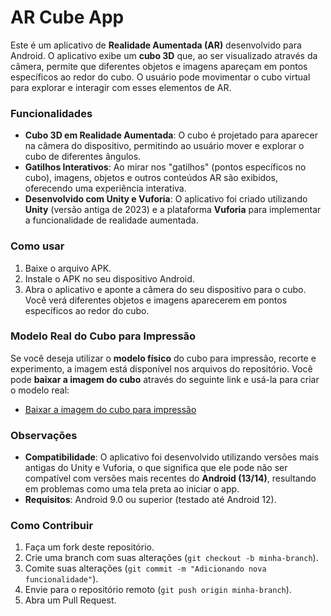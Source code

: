 # AR Cube App

Este é um aplicativo de **Realidade Aumentada (AR)** desenvolvido para Android. O aplicativo exibe um **cubo 3D** que, ao ser visualizado através da câmera, permite que diferentes objetos e imagens apareçam em pontos específicos ao redor do cubo. O usuário pode movimentar o cubo virtual para explorar e interagir com esses elementos de AR.

### Funcionalidades

- **Cubo 3D em Realidade Aumentada**: O cubo é projetado para aparecer na câmera do dispositivo, permitindo ao usuário mover e explorar o cubo de diferentes ângulos.
- **Gatilhos Interativos**: Ao mirar nos "gatilhos" (pontos específicos no cubo), imagens, objetos e outros conteúdos AR são exibidos, oferecendo uma experiência interativa.
- **Desenvolvido com Unity e Vuforia**: O aplicativo foi criado utilizando **Unity** (versão antiga de 2023) e a plataforma **Vuforia** para implementar a funcionalidade de realidade aumentada.

### Como usar

1. Baixe o arquivo APK.
2. Instale o APK no seu dispositivo Android.
3. Abra o aplicativo e aponte a câmera do seu dispositivo para o cubo. Você verá diferentes objetos e imagens aparecerem em pontos específicos ao redor do cubo.

### Modelo Real do Cubo para Impressão

Se você deseja utilizar o **modelo físico** do cubo para impressão, recorte e experimento, a imagem está disponível nos arquivos do repositório. Você pode **baixar a imagem do cubo** através do seguinte link e usá-la para criar o modelo real:

- [Baixar a imagem do cubo para impressão](cubo-imagem.png.png)

### Observações

- **Compatibilidade**: O aplicativo foi desenvolvido utilizando versões mais antigas do Unity e Vuforia, o que significa que ele pode não ser compatível com versões mais recentes do **Android (13/14)**, resultando em problemas como uma tela preta ao iniciar o app.
- **Requisitos**: Android 9.0 ou superior (testado até Android 12).

### Como Contribuir

1. Faça um fork deste repositório.
2. Crie uma branch com suas alterações (`git checkout -b minha-branch`).
3. Comite suas alterações (`git commit -m "Adicionando nova funcionalidade"`).
4. Envie para o repositório remoto (`git push origin minha-branch`).
5. Abra um Pull Request.
